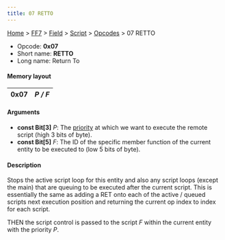 ```yaml
---
title: 07 RETTO
---
```


[Home](../../../../Main%20Page.md.md) > [FF7](../../../../FF7.md) > [Field](../../../Field.md) > [Script](../../Script.md) > [Opcodes](../Opcodes.md) > 07 RETTO

-   Opcode: **0x07**
-   Short name: **RETTO**
-   Long name: Return To

#### Memory layout

| 0x07 | *P / F* |
|------|---------|

#### Arguments

-   **const Bit\[3\]** *P*: The [priority][] at which we want to execute
    the remote script (high 3 bits of byte).
-   **const Bit\[5\]** *F*: The ID of the specific member function of
    the current entity to be executed to (low 5 bits of byte).

#### Description

Stops the active script loop for this entity and also any script loops
(except the main) that are queuing to be executed after the current
script. This is essentially the same as adding a RET onto each of the
active / queued scripts next execution position and returning the
current op index to index for each script.

THEN the script control is passed to the script *F* within the current
entity with the priority *P*.

  [priority]: ../Priorities.md "wikilink"
